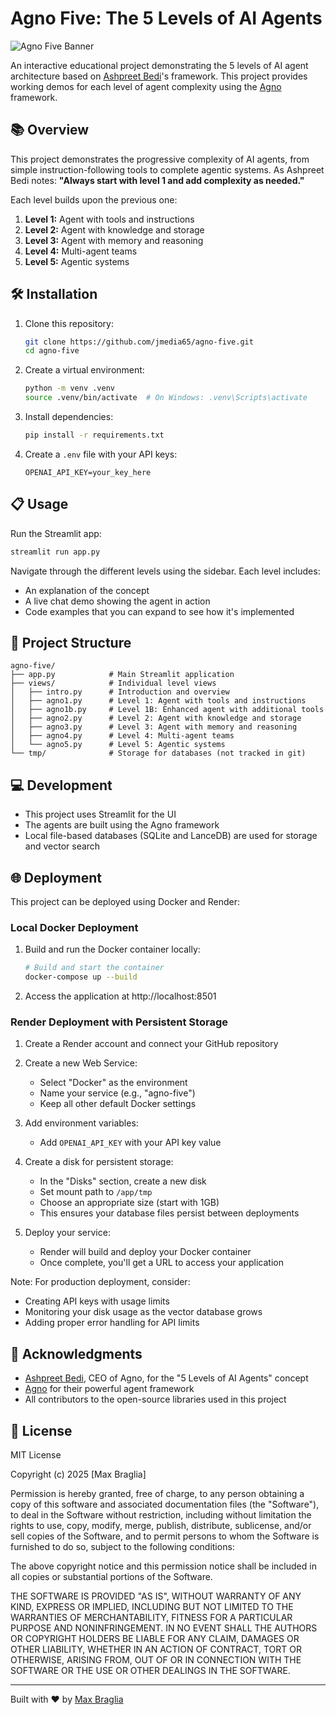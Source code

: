 # Agno Five: The 5 Levels of AI Agents

![Agno Five Banner](https://placehold.co/1200x300?text=Agno+Five)

An interactive educational project demonstrating the 5 levels of AI agent architecture based on [Ashpreet Bedi](https://twitter.com/ashpreetbedi)'s framework. This project provides working demos for each level of agent complexity using the [Agno](https://agno.com) framework.

## 📚 Overview

This project demonstrates the progressive complexity of AI agents, from simple instruction-following tools to complete agentic systems. As Ashpreet Bedi notes: **"Always start with level 1 and add complexity as needed."**

Each level builds upon the previous one:

1. **Level 1:** Agent with tools and instructions
2. **Level 2:** Agent with knowledge and storage
3. **Level 3:** Agent with memory and reasoning
4. **Level 4:** Multi-agent teams
5. **Level 5:** Agentic systems

## 🛠️ Installation

1. Clone this repository:

   ```bash
   git clone https://github.com/jmedia65/agno-five.git
   cd agno-five
   ```

2. Create a virtual environment:

   ```bash
   python -m venv .venv
   source .venv/bin/activate  # On Windows: .venv\Scripts\activate
   ```

3. Install dependencies:

   ```bash
   pip install -r requirements.txt
   ```

4. Create a `.env` file with your API keys:
   ```
   OPENAI_API_KEY=your_key_here
   ```

## 📋 Usage

Run the Streamlit app:

```bash
streamlit run app.py
```

Navigate through the different levels using the sidebar. Each level includes:

- An explanation of the concept
- A live chat demo showing the agent in action
- Code examples that you can expand to see how it's implemented

## 🧩 Project Structure

```
agno-five/
├── app.py            # Main Streamlit application
├── views/            # Individual level views
│   ├── intro.py      # Introduction and overview
│   ├── agno1.py      # Level 1: Agent with tools and instructions
│   ├── agno1b.py     # Level 1B: Enhanced agent with additional tools
│   ├── agno2.py      # Level 2: Agent with knowledge and storage
│   ├── agno3.py      # Level 3: Agent with memory and reasoning
│   ├── agno4.py      # Level 4: Multi-agent teams
│   └── agno5.py      # Level 5: Agentic systems
└── tmp/              # Storage for databases (not tracked in git)
```

## 💻 Development

- This project uses Streamlit for the UI
- The agents are built using the Agno framework
- Local file-based databases (SQLite and LanceDB) are used for storage and vector search

## 🌐 Deployment

This project can be deployed using Docker and Render:

### Local Docker Deployment

1. Build and run the Docker container locally:

   ```bash
   # Build and start the container
   docker-compose up --build
   ```

2. Access the application at http://localhost:8501

### Render Deployment with Persistent Storage

1. Create a Render account and connect your GitHub repository

2. Create a new Web Service:

   - Select "Docker" as the environment
   - Name your service (e.g., "agno-five")
   - Keep all other default Docker settings

3. Add environment variables:

   - Add `OPENAI_API_KEY` with your API key value

4. Create a disk for persistent storage:

   - In the "Disks" section, create a new disk
   - Set mount path to `/app/tmp`
   - Choose an appropriate size (start with 1GB)
   - This ensures your database files persist between deployments

5. Deploy your service:
   - Render will build and deploy your Docker container
   - Once complete, you'll get a URL to access your application

Note: For production deployment, consider:

- Creating API keys with usage limits
- Monitoring your disk usage as the vector database grows
- Adding proper error handling for API limits

## 🙏 Acknowledgments

- [Ashpreet Bedi](https://twitter.com/ashpreetbedi), CEO of Agno, for the "5 Levels of AI Agents" concept
- [Agno](https://agno.com) for their powerful agent framework
- All contributors to the open-source libraries used in this project

## 📄 License

MIT License

Copyright (c) 2025 [Max Braglia]

Permission is hereby granted, free of charge, to any person obtaining a copy
of this software and associated documentation files (the "Software"), to deal
in the Software without restriction, including without limitation the rights
to use, copy, modify, merge, publish, distribute, sublicense, and/or sell
copies of the Software, and to permit persons to whom the Software is
furnished to do so, subject to the following conditions:

The above copyright notice and this permission notice shall be included in all
copies or substantial portions of the Software.

THE SOFTWARE IS PROVIDED "AS IS", WITHOUT WARRANTY OF ANY KIND, EXPRESS OR
IMPLIED, INCLUDING BUT NOT LIMITED TO THE WARRANTIES OF MERCHANTABILITY,
FITNESS FOR A PARTICULAR PURPOSE AND NONINFRINGEMENT. IN NO EVENT SHALL THE
AUTHORS OR COPYRIGHT HOLDERS BE LIABLE FOR ANY CLAIM, DAMAGES OR OTHER
LIABILITY, WHETHER IN AN ACTION OF CONTRACT, TORT OR OTHERWISE, ARISING FROM,
OUT OF OR IN CONNECTION WITH THE SOFTWARE OR THE USE OR OTHER DEALINGS IN THE
SOFTWARE.

---

Built with ❤️ by [Max Braglia](https://hiremax.now/)
